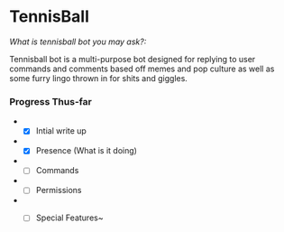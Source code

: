 # TennisBall

*What is tennisball bot you may ask?:*

Tennisball bot is a multi-purpose bot designed for replying to user commands and comments based off memes and pop culture as well as some furry lingo thrown in for shits and giggles.

<h3>Progress Thus-far</h3>

* - [x] Intial write up
* - [x] Presence (What is it doing)
* - [ ] Commands
* - [ ] Permissions
* - [ ] Special Features~

